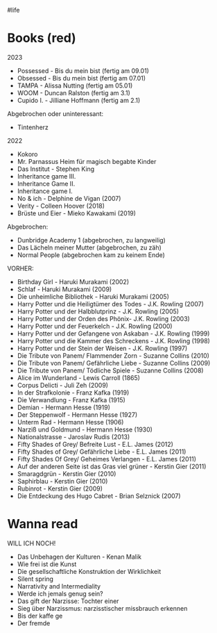 #life 

# Books (red)

2023
- Possessed - Bis du mein bist (fertig am 09.01)
- Obsessed - Bis du mein bist (fertig am 07.01)
- TAMPA - Alissa Nutting (fertig am 05.01)
- WOOM - Duncan Ralston (fertig am 3.1)
- Cupido I. - Jilliane Hoffmann (fertig am 2.1)

Abgebrochen oder uninteressant:
- Tintenherz

2022
- Kokoro
- Mr. Parnassus Heim für magisch begabte Kinder
- Das Institut - Stephen King
- Inheritance game III.
- Inheritance Game II. 
- Inheritance game I. 
- No & ich - Delphine de Vigan (2007)
- Verity - Colleen Hoover (2018)
- Brüste und Eier - Mieko Kawakami (2019)

Abgebrochen: 
- Dunbridge Academy 1 (abgebrochen, zu langweilig) 
- Das Lächeln meiner Mutter (abgebrochen, zu zäh)
- Normal People (abgebrochen kam zu keinem Ende)

VORHER: 
- Birthday Girl - Haruki Murakami (2002)
- Schlaf - Haruki Murakami (2009)
- Die unheimliche Bibliothek - Haruki Murakami (2005)
- Harry Potter und die Heiligtümer des Todes - J.K. Rowling (2007)
- Harry Potter und der Halbblutprinz - J.K. Rowling (2005)
- Harry Potter und der Orden des Phönix- J.K. Rowling (2003)
- Harry Potter und der Feuerkelch - J.K. Rowling (2000)
- Harry Potter und der Gefangene von Askaban - J.K. Rowling (1999)
- Harry Potter und die Kammer des Schreckens - J.K. Rowling (1998)
- Harry Potter und der Stein der Weisen - J.K. Rowling (1997)
- Die Tribute von Panem/ Flammender Zorn - Suzanne Collins (2010)
- Die Tribute von Panem/ Gefährliche Liebe - Suzanne Collins (2009)
- Die Tribute von Panem/ Tödliche Spiele - Suzanne Collins (2008)
- Alice im Wunderland - Lewis Carroll (1865)
- Corpus Delicti - Juli Zeh (2009)
- In der Strafkolonie - Franz Kafka (1919)
- Die Verwandlung - Franz Kafka (1915)
- Demian - Hermann Hesse (1919)
- Der Steppenwolf - Hermann Hesse (1927)
- Unterm Rad - Hermann Hesse (1906)
- Narziß und Goldmund - Hermann Hesse (1930)
- Nationalstrasse - Jaroslav Rudis (2013)
- Fifty Shades of Grey/ Befreite Lust - E.L. James (2012)
- Fifty Shades of Grey/ Gefährliche Liebe - E.L. James (2011)
- Fifty Shades Of Grey/ Geheimes Verlangen - E.L. James (2011)
- Auf der anderen Seite ist das Gras viel grüner - Kerstin Gier (2011)
- Smaragdgrün - Kerstin Gier (2010)
- Saphirblau - Kerstin Gier (2010)
- Rubinrot - Kerstin Gier (2009)
- Die Entdeckung des Hugo Cabret - Brian Selznick (2007)


# Wanna read
WILL ICH NOCH!
-  Das Unbehagen der Kulturen - Kenan Malik
-  Wie frei ist die Kunst 
-  Die gesellschaftliche Konstruktion der Wirklichkeit
- Silent spring 
- Narrativity and Intermediality 
- Werde ich jemals genug sein?
- Das gift der Narzisse: Tochter einer 
- Sieg über Narzissmus: narzisstischer missbrauch erkennen
- Bis der kaffe ge
- Der fremde